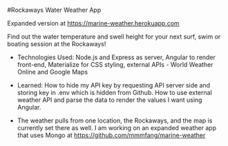 #Rockaways Water Weather App

Expanded version at  https://marine-weather.herokuapp.com

Find out the water temperature and swell height for your next surf, swim or boating session at the Rockaways!

* Technologies Used: Node.js and Express as server, Angular to render front-end, Materialize for CSS styling, external APIs - World Weather Online and Google Maps

* Learned: How to hide my API key by requesting API server side and storing key in .env which is hidden from Github. How to use external weather API and parse the data to render the values I want using Angular.

* The weather pulls from one location, the Rockaways, and the map is currently set there as well. I am working on an expanded weather app that uses Mongo at https://github.com/mmmfang/marine-weather
